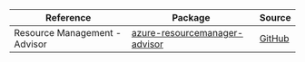 | Reference | Package | Source |
|---|---|---|
|Resource Management - Advisor|[azure-resourcemanager-advisor](https://repo1.maven.org/maven2/com/azure/resourcemanager/azure-resourcemanager-advisor)|[GitHub](https://github.com/Azure/azure-sdk-for-java/blob/main/sdk/advisor/azure-resourcemanager-advisor)|

